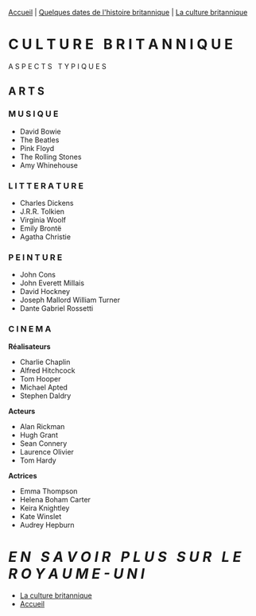 [Accueil](./index.md) | [Quelques dates de l'histoire britannique](https://marineregnier.github.io/Royaume-Uni/Histoire) | [La culture britannique](https://marineregnier.github.io/Royaume-Uni/Culture)

# **C U L T U R E &nbsp; B R I T A N N I Q U E**

A S P E C T S &nbsp; T Y P I Q U E S

## **A R T S**

### **M U S I Q U E**

- David Bowie
- The Beatles
- Pink Floyd
- The Rolling Stones
- Amy Whinehouse

### **L I T T E R A T U R E**

- Charles Dickens
- J.R.R. Tolkien
- Virginia Woolf
- Emily Brontë 
- Agatha Christie

### **P E I N T U R E**

- John Cons
- John Everett Millais
- David Hockney
- Joseph Mallord William Turner
- Dante Gabriel Rossetti

### **C I N E M A**

****Réalisateurs****

- Charlie Chaplin
- Alfred Hitchcock
- Tom Hooper
- Michael Apted
- Stephen Daldry

****Acteurs****

- Alan Rickman
- Hugh Grant
- Sean Connery
- Laurence Olivier
- Tom Hardy

****Actrices****

- Emma Thompson
- Helena Boham Carter
- Keira Knightley
- Kate Winslet
- Audrey Hepburn

#  _**E N &nbsp; S A V O I R &nbsp; P L U S &nbsp; S U R &nbsp; L E &nbsp; R O Y A U M E - U N I**_
- [La culture britannique](https://marineregnier.github.io/Royaume-Uni/Culture)
- [Accueil](./index.md)
